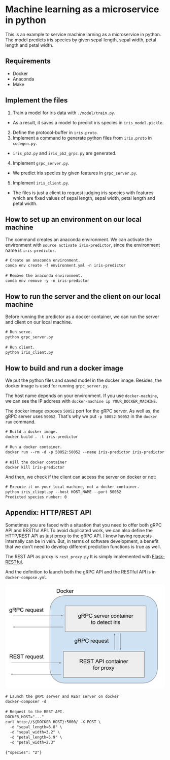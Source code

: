 # Machine learning as a microservice in python

This is an example to service machine larning as a microservice in python.
The model predicts iris species by given sepal length, sepal width, petal length and petal width.

## Requirements

- Docker
- Anaconda
- Make

## Implement the files

1. Train a model for iris data with `./model/train.py`.
  - As a result, it saves a model to predict iris species in `iris_model.pickle`.
2. Define the protocol-buffer in `iris.proto`.
3. Implement a command to generate python files from `iris.proto` in `codegen.py`.
  - `iris_pb2.py` and `iris_pb2_grpc.py` are generated.
4. Implement `grpc_server.py`.
  - We predict iris species by given features in `grpc_server.py`.
5. Implement `iris_client.py`.
  - The files is just a client to request judging iris species with features which are fixed values of sepal length, sepal width, petal length and petal width.


## How to set up an environment on our local machine
The command creates an anaconda environment.
We can activate the environment with `source activate iris-predictor`, since the environment name is `iris-predictor`.
```
# Create an anaconda environment.
conda env create -f environment.yml -n iris-predictor

# Remove the anaconda environment.
conda env remove -y -n iris-predictor
```

## How to run the server and the client on our local machine
Before running the predictor as a docker container, we can run the server and client on our local machine.
```
# Run serve.
python grpc_server.py

# Run client.
python iris_client.py
```

## How to build and run a docker image
We put the python files and saved model in the docker image.
Besides, the docker image is used for running `grpc_server.py`.

The host name depends on your environment.
If you use `docker-machine`, we can see the IP address with `docker-machine ip YOUR_DOCKER_MACHINE`.

The docker image exposes `50052` port for the gRPC server.
As well as, the gRPC server uses `50052`.
That's why we put `-p 50052:50052` in the `docker run` command.
```
# Build a docker image.
docker build . -t iris-predictor

# Run a docker container.
docker run --rm -d -p 50052:50052 --name iris-predictor iris-predictor

# Kill the docker container
docker kill iris-predictor
```

And then, we check if the client can access the server on docker or not:

```
# Execute it on your local machine, not a docker container.
python iris_cliept.py --host HOST_NAME --port 50052
Predicted species number: 0
```

## Appendix: HTTP/REST API
Sometimes you are faced with a situation that you need to offer both gRPC API and RESTful API.
To avoid duplicated work, we can also define the HTTP/REST API as just proxy to the gRPC API.
I know having requests internally can be in vein.
But, in terms of software development, a benefit that we don't need to develop different prediction functions is true as well.

The REST API as proxy is `rest_proxy.py`
It is simply implemented with [Flask\-RESTful](https://flask-restful.readthedocs.io/en/latest/).

And the definition to launch both the gRPC API and the RESTful API is in `docker-compose.yml`.

![docker architecture](./docs/docker-architecture.png)

```
# Launch the gRPC server and REST server on docker
docker-composer -d

# Request to the REST API.
DOCKER_HOST="..."
curl http://${DOCKER_HOST}:5000/ -X POST \
  -d "sepal_length=6.8" \
  -d "sepal_width=3.2" \
  -d "petal_length=5.9" \
  -d "petal_width=2.3"

{"species": "2"}
```
